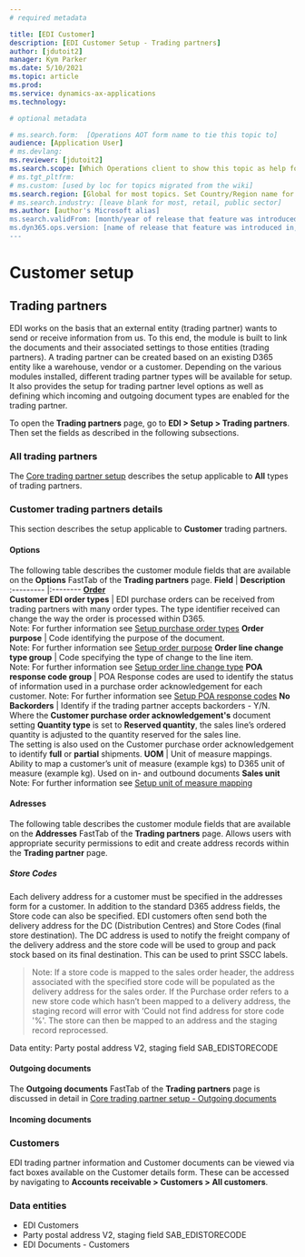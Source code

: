 ```yaml
---
# required metadata

title: [EDI Customer]
description: [EDI Customer Setup - Trading partners]
author: [jdutoit2]
manager: Kym Parker
ms.date: 5/10/2021
ms.topic: article
ms.prod: 
ms.service: dynamics-ax-applications
ms.technology: 

# optional metadata

# ms.search.form:  [Operations AOT form name to tie this topic to]
audience: [Application User]
# ms.devlang: 
ms.reviewer: [jdutoit2]
ms.search.scope: [Which Operations client to show this topic as help for, to be set by content strategist, see list here: https://microsoft.sharepoint.com/teams/DynDoc/_layouts/15/WopiFrame.aspx?sourcedoc={23419e1c-eb64-42e9-aa9b-79875b428718}&action=edit&wd=target%28Core%20Dynamics%20AX%20CP%20requirements%2Eone%7C4CC185C0%2DEFAA%2D42CD%2D94B9%2D8F2A45E7F61A%2FVersions%20list%20for%20docs%20topics%7CC14BE630%2D5151%2D49D6%2D8305%2D554B5084593C%2F%29]
# ms.tgt_pltfrm: 
# ms.custom: [used by loc for topics migrated from the wiki]
ms.search.region: [Global for most topics. Set Country/Region name for localizations]
# ms.search.industry: [leave blank for most, retail, public sector]
ms.author: [author's Microsoft alias]
ms.search.validFrom: [month/year of release that feature was introduced in, in format yyyy-mm-dd]
ms.dyn365.ops.version: [name of release that feature was introduced in, see list here: https://microsoft.sharepoint.com/teams/DynDoc/_layouts/15/WopiFrame.aspx?sourcedoc={23419e1c-eb64-42e9-aa9b-79875b428718}&action=edit&wd=target%28Core%20Dynamics%20AX%20CP%20requirements%2Eone%7C4CC185C0%2DEFAA%2D42CD%2D94B9%2D8F2A45E7F61A%2FVersions%20list%20for%20docs%20topics%7CC14BE630%2D5151%2D49D6%2D8305%2D554B5084593C%2F%29]
---
```


# Customer setup
## Trading partners

EDI works on the basis that an external entity (trading partner) wants to send or receive information from us. To this end, the module is built to link the documents and their associated settings to those entities (trading partners).
A trading partner can be created based on an existing D365 entity like a warehouse, vendor or a customer. Depending on the various modules installed, different trading partner types will be available for setup.
It also provides the setup for trading partner level options as well as defining which incoming and outgoing document types are enabled for the trading partner.

To open the **Trading partners** page, go to **EDI > Setup > Trading partners**. Then set the fields as described in the following subsections.

### All trading partners
The [Core trading partner setup](../../CORE/Setup/Trading%20partners.md) describes the setup applicable to **All** types of trading partners.

### Customer trading partners details
This section describes the setup applicable to **Customer** trading partners.

#### Options
The following table describes the customer module fields that are available on the **Options** FastTab of the **Trading partners** page.
**Field**                          | **Description**               
:---------                         |:--------
<ins>**Order**</ins>	
**Customer EDI order types**       |	EDI purchase orders can be received from trading partners with many order types.  The type identifier received can change the way the order is processed within D365. <br> Note: For further information see [Setup purchase order types](CUSTOMER%20SETUP/Purchase%20order%20types.md)
**Order purpose**                  |	Code identifying the purpose of the document. <br> Note: For further information see [Setup order purpose](CUSTOMER%20SETUP/Order%20purpose%20group.md)
**Order line change type group**   |	Code specifying the type of change to the line item. <br> Note: For further information see [Setup order line change type](CUSTOMER%20SETUP/Order%20line%20change%20type%20group.md)
**POA response code group**       |	POA Response codes are used to identify the status of information used in a purchase order acknowledgement for each customer. Note: For further information see [Setup POA response codes](CUSTOMER%20SETUP/POA%20response%20code%20group.md)
**No Backorders**                 |	Identify if the trading partner accepts backorders - Y/N. <br> Where the **Customer purchase order acknowledgement's** document setting **Quantity type** is set to **Reserved quantity**, the sales line’s ordered quantity is adjusted to the quantity reserved for the sales line. <br> The setting is also used on the Customer purchase order acknowledgement to identify **full** or **partial** shipments.
**UOM**                           |	Unit of measure mappings. Ability to map a customer’s unit of measure (example kgs) to D365 unit of measure (example kg). Used on in- and outbound documents **Sales unit** <br> Note: For further information see [Setup unit of measure mapping](../../CORE/Setup/UOM%20mapping.md)

#### Adresses
The following table describes the customer module fields that are available on the **Addresses** FastTab of the **Trading partners** page.
Allows users with appropriate security permissions to edit and create address records within the **Trading partner** page.

##### Store Codes
Each delivery address for a customer must be specified in the addresses form for a customer.  In addition to the standard D365 address fields, the Store code can also be specified. EDI customers often send both the delivery address for the DC (Distribution Centres) and Store Codes (final store destination).  The DC address is used to notify the freight company of the delivery address and the store code will be used to group and pack stock based on its final destination.  This can be used to print SSCC labels.

> Note: If a store code is mapped to the sales order header, the address associated with the specified store code will be populated as the delivery address for the sales order.
If the Purchase order refers to a new store code which hasn’t been mapped to a delivery address, the staging record will error with ‘Could not find address for store code '%'. The store can then be mapped to an address and the staging record reprocessed.

Data entity: Party postal address V2, staging field SAB_EDISTORECODE

#### Outgoing documents
The **Outgoing documents** FastTab of the **Trading partners** page is discussed in detail in [Core trading partner setup - Outgoing documents](../CORE/Setup/Trading%20partners.md#outgoing-documents)

#### Incoming documents

### Customers
EDI trading partner information and Customer documents can be viewed via fact boxes available on the Customer details form.
These can be accessed by navigating to **Accounts receivable > Customers > All customers**.

### Data entities

- EDI Customers
- Party postal address V2, staging field SAB_EDISTORECODE
- EDI Documents - Customers

